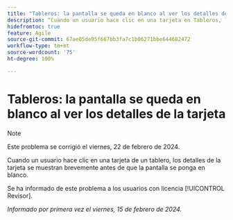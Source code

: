 ```yaml
---
title: "Tableros: la pantalla se queda en blanco al ver los detalles de la tarjeta"
description: “Cuando un usuario hace clic en una tarjeta en Tableros, los detalles de la tarjeta se muestran brevemente antes de que la pantalla se ponga en blanco”.
hidefromtoc: true
feature: Agile
source-git-commit: 67ae05de95f667bb3fa7c1b06271bbe644682472
workflow-type: tm+mt
source-wordcount: '75'
ht-degree: 100%

---
```



# Tableros: la pantalla se queda en blanco al ver los detalles de la tarjeta

>[!NOTE]
>
>Este problema se corrigió el viernes, 22 de febrero de 2024.

Cuando un usuario hace clic en una tarjeta de un tablero, los detalles de la tarjeta se muestran brevemente antes de que la pantalla se ponga en blanco.

Se ha informado de este problema a los usuarios con licencia [!UICONTROL Revisor].

_Informado por primera vez el viernes, 15 de febrero de 2024._
